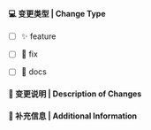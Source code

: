 #### 💻 变更类型 | Change Type

<!-- For change type, change [ ] to [x]. -->

- [ ] ✨ feature
- [ ] 🐛 fix
- [ ] 📝 docs


#### 🔀 变更说明 | Description of Changes

<!-- Please provide a description above. -->

#### 📝 补充信息 | Additional Information

<!-- Add any other context about the Pull Request here. -->
